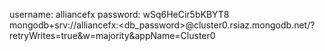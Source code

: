 username: alliancefx
password: wSq6HeCir5bKBYT8
mongodb+srv://alliancefx:<db_password>@cluster0.rsiaz.mongodb.net/?retryWrites=true&w=majority&appName=Cluster0
